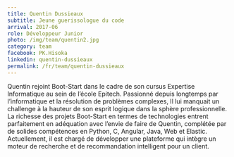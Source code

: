 ```yaml
---
title: Quentin Dussieaux
subtitle: Jeune guerissologue du code
arrival: 2017-06
role: Développeur Junior
photo: /img/team/quentin2.jpg
category: team
facebook: PK.Hisoka
linkedin: quentin-dussieaux
permalink: /fr/team/quentin-dussieaux
---
```

Quentin rejoint Boot-Start dans le cadre de son cursus Expertise Informatique au sein de l’école Epitech. Passionné depuis longtemps par l’informatique et la résolution de problèmes complexes, Il lui manquait un challenge à la hauteur de son esprit logique dans la sphère professionnelle. La richesse des projets Boot-Start en termes de technologies entrent parfaitement en adéquation avec l’envie de faire de Quentin, complétée par de solides compétences en Python, C, Angular, Java, Web et Elastic. Actuellement, il est chargé de développer une plateforme qui intègre un moteur de recherche et de recommandation intelligent pour un client.